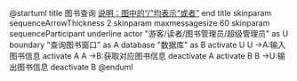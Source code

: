 @startuml
title
 图书查询
 <u>说明：图中的“/”均表示“或者”</u>
end title
skinparam sequenceArrowThickness 2
skinparam maxmessagesize 60
skinparam sequenceParticipant underline
actor "游客/读者/图书管理员/超级管理员" as U
boundary "查询图书窗口" as A
database "数据库" as B
activate U
U ->A:输入图书信息
activate A
A ->B:获取对应图书信息
deactivate A
activate B
B ->U:输出图书信息
deactivate B
@enduml